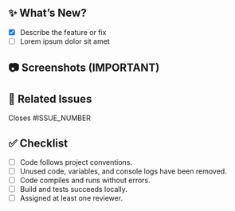 ## ✨ What’s New?

<!-- Briefly explain what was added or changed -->

- [x] Describe the feature or fix
- [ ] Lorem ipsum dolor sit amet

## 📷 Screenshots (IMPORTANT)

<!-- Add relevant screenshots or GIFs showcasing the changes -->

## 🔗 Related Issues

Closes #ISSUE_NUMBER

<!-- Or "Fixes #ISSUE_NUMBER" if applicable -->

## ✅ Checklist

- [ ] Code follows project conventions.
- [ ] Unused code, variables, and console logs have been removed.
- [ ] Code compiles and runs without errors.
- [ ] Build and tests succeeds locally.
- [ ] Assigned at least one reviewer.
